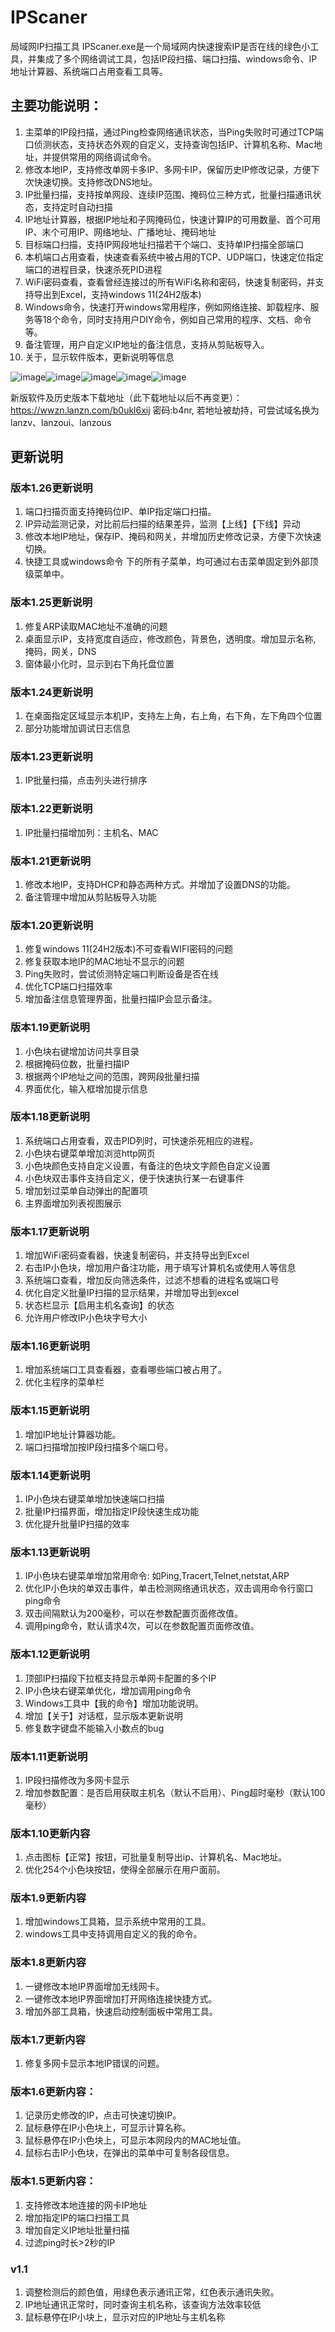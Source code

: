 # IPScaner
局域网IP扫描工具 IPScaner.exe是一个局域网内快速搜索IP是否在线的绿色小工具，并集成了多个网络调试工具，包括IP段扫描、端口扫描、windows命令、IP地址计算器、系统端口占用查看工具等。

## 主要功能说明：
1. 主菜单的IP段扫描，通过Ping检查网络通讯状态，当Ping失败时可通过TCP端口侦测状态，支持状态外观的自定义，支持查询包括IP、计算机名称、Mac地址，并提供常用的网络调试命令。
2. 修改本地IP，支持修改单网卡多IP、多网卡IP，保留历史IP修改记录，方便下次快速切换。支持修改DNS地址。
3. IP批量扫描，支持按单网段、连续IP范围、掩码位三种方式，批量扫描通讯状态，支持定时自动扫描
4. IP地址计算器，根据IP地址和子网掩码位，快速计算IP的可用数量、首个可用IP、末个可用IP、网络地址、广播地址、掩码地址
5. 目标端口扫描，支持IP网段地址扫描若干个端口、支持单IP扫描全部端口
6. 本机端口占用查看，快速查看系统中被占用的TCP、UDP端口，快速定位指定端口的进程目录，快速杀死PID进程
7. WiFi密码查看，查看曾经连接过的所有WiFi名称和密码，快速复制密码，并支持导出到Excel，支持windows 11(24H2版本)
8. Windows命令，快速打开windows常用程序，例如网络连接、卸载程序、服务等18个命令，同时支持用户DIY命令，例如自己常用的程序、文档、命令等。
9. 备注管理，用户自定义IP地址的备注信息，支持从剪贴板导入。
10. 关于，显示软件版本，更新说明等信息

![image](https://github.com/user-attachments/assets/85b33beb-9a40-44ab-877e-ffe0956eda9f)![image](https://github.com/user-attachments/assets/0f528815-ed94-420c-ad43-5153f24e624e)![image](https://github.com/user-attachments/assets/b44f89b6-e686-48d3-a50a-7f0672798d47)![image](https://github.com/user-attachments/assets/a7b404b6-632c-4e11-a242-096a989b9699)![image](https://github.com/user-attachments/assets/1741684f-4515-4aeb-bee9-c4825eb30bb2)





新版软件及历史版本下载地址（此下载地址以后不再变更）：
https://wwzn.lanzn.com/b0ukl6xij
密码:b4nr, 若地址被劫持，可尝试域名换为lanzv、lanzoui、lanzous

## 更新说明
### 版本1.26更新说明
1. 端口扫描页面支持掩码位IP、单IP指定端口扫描。
2. IP异动监测记录，对比前后扫描的结果差异，监测【上线】【下线】异动
3. 修改本地IP地址，保存IP、掩码和网关，并增加历史修改记录，方便下次快速切换。
4. 快捷工具或windows命令 下的所有子菜单，均可通过右击菜单固定到外部顶级菜单中。

### 版本1.25更新说明
1. 修复ARP读取MAC地址不准确的问题
2. 桌面显示IP，支持宽度自适应，修改颜色，背景色，透明度。增加显示名称, 掩码，网关，DNS
3. 窗体最小化时，显示到右下角托盘位置

### 版本1.24更新说明
1. 在桌面指定区域显示本机IP，支持左上角，右上角，右下角，左下角四个位置
2. 部分功能增加调试日志信息

### 版本1.23更新说明
1. IP批量扫描，点击列头进行排序

### 版本1.22更新说明
1. IP批量扫描增加列：主机名、MAC

### 版本1.21更新说明
1. 修改本地IP，支持DHCP和静态两种方式。并增加了设置DNS的功能。
2. 备注管理中增加从剪贴板导入功能

### 版本1.20更新说明
1. 修复windows 11(24H2版本)不可查看WIFI密码的问题
2. 修复获取本地IP的MAC地址不显示的问题
3. Ping失败时，尝试侦测特定端口判断设备是否在线
4. 优化TCP端口扫描效率
5. 增加备注信息管理界面，批量扫描IP会显示备注。

### 版本1.19更新说明
1. 小色块右键增加访问共享目录
2. 根据掩码位数，批量扫描IP
3. 根据两个IP地址之间的范围，跨网段批量扫描
4. 界面优化，输入框增加提示信息

### 版本1.18更新说明
1. 系统端口占用查看，双击PID列时，可快速杀死相应的进程。
2. 小色块右键菜单增加浏览http网页
3. 小色块颜色支持自定义设置，有备注的色块文字颜色自定义设置
4. 小色块双击事件支持自定义，便于快速执行某一右键事件
5. 增加划过菜单自动弹出的配置项
6. 主界面增加列表视图展示
   
### 版本1.17更新说明
1. 增加WiFi密码查看器，快速复制密码，并支持导出到Excel
2. 右击IP小色块，增加用户备注功能，用于填写计算机名或使用人等信息
3. 系统端口查看，增加反向筛选条件，过滤不想看的进程名或端口号
4. 优化自定义批量IP扫描的显示结果，并增加导出到excel
5. 状态栏显示【启用主机名查询】的状态
6. 允许用户修改IP小色块字号大小

### 版本1.16更新说明
1. 增加系统端口工具查看器，查看哪些端口被占用了。
2. 优化主程序的菜单栏

### 版本1.15更新说明
1. 增加IP地址计算器功能。
2. 端口扫描增加按IP段扫描多个端口号。

### 版本1.14更新说明
1. IP小色块右键菜单增加快速端口扫描
2. 批量IP扫描界面，增加指定IP段快速生成功能
3. 优化提升批量IP扫描的效率

### 版本1.13更新说明
1. IP小色块右键菜单增加常用命令: 如Ping,Tracert,Telnet,netstat,ARP
2. 优化IP小色块的单双击事件，单击检测网络通讯状态，双击调用命令行窗口ping命令
3. 双击间隔默认为200毫秒，可以在参数配置页面修改值。
4. 调用ping命令，默认请求4次，可以在参数配置页面修改值。

### 版本1.12更新说明
1. 顶部IP扫描段下拉框支持显示单网卡配置的多个IP
2. IP小色块右键菜单优化，增加调用ping命令
3. Windows工具中【我的命令】增加功能说明。
4. 增加【关于】对话框，显示版本更新说明
5. 修复数字键盘不能输入小数点的bug

### 版本1.11更新说明
1. IP段扫描修改为多网卡显示
2. 增加参数配置：是否启用获取主机名（默认不启用）、Ping超时毫秒（默认100毫秒）

### 版本1.10更新内容
1. 点击图标【正常】按钮，可批量复制导出ip、计算机名、Mac地址。
2. 优化254个小色块按钮，使得全部展示在用户面前。

### 版本1.9更新内容
1. 增加windows工具箱，显示系统中常用的工具。
2. windows工具中支持调用自定义的我的命令。

### 版本1.8更新内容
1. 一键修改本地IP界面增加无线网卡。
2. 一键修改本地IP界面增加打开网络连接快捷方式。
3. 增加外部工具箱，快速启动控制面板中常用工具。

### 版本1.7更新内容
1. 修复多网卡显示本地IP错误的问题。

### 版本1.6更新内容：
1. 记录历史修改的IP，点击可快速切换IP。
2. 鼠标悬停在IP小色块上，可显示计算名称。
3. 鼠标悬停在IP小色块上，可显示本网段内的MAC地址值。
4. 鼠标右击IP小色块，在弹出的菜单中可复制各段信息。

### 版本1.5更新内容：
1. 支持修改本地连接的网卡IP地址
2. 增加指定IP的端口扫描工具
3. 增加自定义IP地址批量扫描
4. 过滤ping时长>2秒的IP

### v1.1
1. 调整检测后的颜色值，用绿色表示通讯正常，红色表示通讯失败。
2. IP地址通讯正常时，同时查询主机名称，该查询方法效率较低
3. 鼠标悬停在IP小块上，显示对应的IP地址与主机名称
